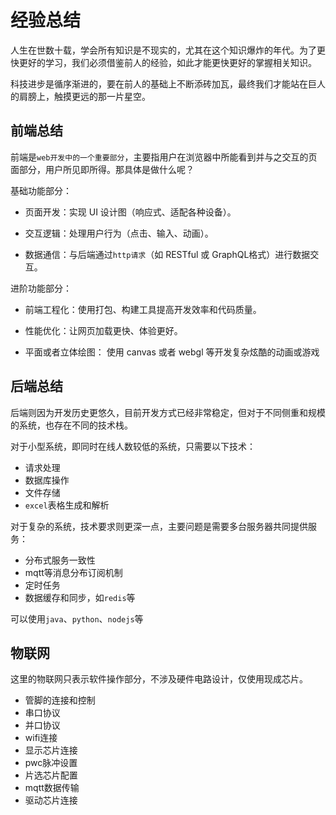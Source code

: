 # 经验总结

人生在世数十载，学会所有知识是不现实的，尤其在这个知识爆炸的年代。为了更快更好的学习，我们必须借鉴前人的经验，如此才能更快更好的掌握相关知识。

科技进步是循序渐进的，要在前人的基础上不断添砖加瓦，最终我们才能站在巨人的肩膀上，触摸更远的那一片星空。

## 前端总结

前端是`web开发中的一个重要部分`，主要指用户在浏览器中所能看到并与之交互的页面部分，用户所见即所得。那具体是做什么呢？

基础功能部分：

- 页面开发：实现 UI 设计图（响应式、适配各种设备）。

- 交互逻辑：处理用户行为（点击、输入、动画）。

- 数据通信：与后端通过`http请求`（如 RESTful 或 GraphQL格式）进行数据交互。

进阶功能部分：

- 前端工程化：使用打包、构建工具提高开发效率和代码质量。

- 性能优化：让网页加载更快、体验更好。

- 平面或者立体绘图： 使用 canvas 或者 webgl 等开发复杂炫酷的动画或游戏

## 后端总结

后端则因为开发历史更悠久，目前开发方式已经非常稳定，但对于不同侧重和规模的系统，也存在不同的技术栈。

对于小型系统，即同时在线人数较低的系统，只需要以下技术：

- 请求处理
- 数据库操作
- 文件存储
- `excel`表格生成和解析

对于复杂的系统，技术要求则更深一点，主要问题是需要多台服务器共同提供服务：

- 分布式服务一致性
- mqtt等消息分布订阅机制
- 定时任务
- 数据缓存和同步，如`redis`等

可以使用`java`、`python`、`nodejs`等

## 物联网

这里的物联网只表示软件操作部分，不涉及硬件电路设计，仅使用现成芯片。

- 管脚的连接和控制
- 串口协议
- 并口协议
- wifi连接
- 显示芯片连接
- pwc脉冲设置
- 片选芯片配置
- mqtt数据传输
- 驱动芯片连接
